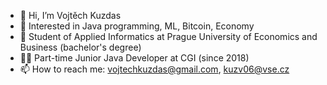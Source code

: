 - 👋 Hi, I’m Vojtěch Kuzdas
- 👀 Interested in Java programming, ML, Bitcoin, Economy
- 🌱 Student of Applied Informatics at Prague University of Economics and Business (bachelor's degree)
- 🐱‍🏍 Part-time Junior Java Developer at CGI (since 2018)
- 📫 How to reach me: vojtechkuzdas@gmail.com, kuzv06@vse.cz

<!---
awesome-vojta/awesome-vojta is a ✨ special ✨ repository because its `README.md` (this file) appears on your GitHub profile.
You can click the Preview link to take a look at your changes.
--->
